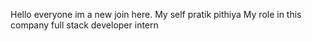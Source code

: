 Hello everyone im a new join here.
My self pratik pithiya
My role in this company full stack developer intern